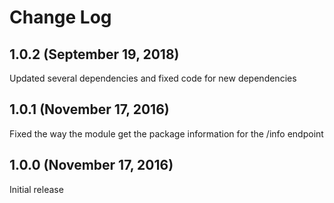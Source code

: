 # Change Log

## 1.0.2 (September 19, 2018)

Updated several dependencies and fixed code for new dependencies

## 1.0.1 (November 17, 2016)

Fixed the way the module get the package information for the /info endpoint

## 1.0.0 (November 17, 2016)

Initial release
